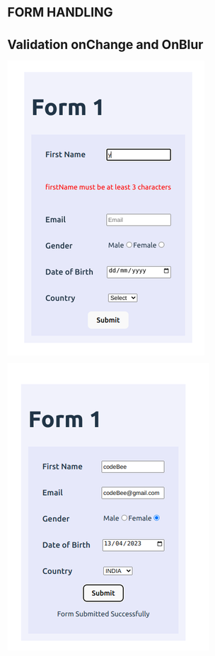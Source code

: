 # FORM HANDLING

# Validation onChange and OnBlur


![Form](validation.png)


![User List](Success.png)
